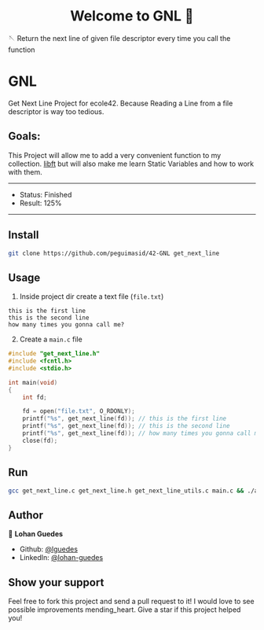 <h1 align="center">Welcome to GNL 👋</h1>
<p>🪡 Return the next line of given file descriptor every time you call the function</p>

# GNL
Get Next Line Project for ecole42.
Because Reading a Line from a file descriptor is way too tedious.

## Goals:
This Project will allow me to add a very convenient function to my collection.
[libft](https://github.com/LohanGuedes/libft) but will also make me learn Static Variables and how to work with them.

---

- Status: Finished
- Result: 125%

---

## Install

```sh
git clone https://github.com/peguimasid/42-GNL get_next_line
```

## Usage

1. Inside project dir create a text file (`file.txt`)

```
this is the first line
this is the second line
how many times you gonna call me?
```

2. Create a `main.c` file

```c
#include "get_next_line.h"
#include <fcntl.h>
#include <stdio.h>

int	main(void)
{
	int	fd;

	fd = open("file.txt", O_RDONLY);
	printf("%s", get_next_line(fd)); // this is the first line
	printf("%s", get_next_line(fd)); // this is the second line
	printf("%s", get_next_line(fd)); // how many times you gonna call me?
	close(fd);
}
```

## Run

```sh
gcc get_next_line.c get_next_line.h get_next_line_utils.c main.c && ./a.out
```

## Author

👤 **Lohan Guedes**

- Github: [@lguedes](https://github.com/lohanguedes)
- LinkedIn: [@lohan-guedes](https://www.linkedin.com/in/lohan-guedes-0349b5239/)

## Show your support

Feel free to fork this project and send a pull request to it! I would love to see possible improvements mending_heart. Give a star if this project helped you!
